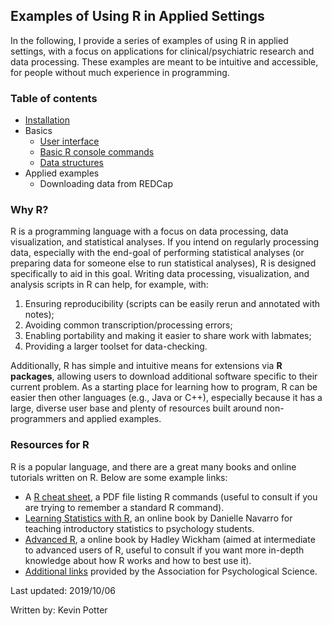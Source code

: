 ## Examples of Using R in Applied Settings

In the following, I provide a series of examples of using R in applied settings, with a focus on applications for clinical/psychiatric  research and data processing. These examples are meant to be intuitive and accessible, for people without much experience in programming.

### Table of contents

  
* [Installation](docs/P001_R_installation.md)
* Basics
  * [User interface](docs/P002_RStudio_GUI.md)
  * [Basic R console commands](docs/P003_R_console_commands.md)
  * [Data structures](docs/P004_Data_structures.md)
* Applied examples
  * Downloading data from REDCap

### Why R?

R is a programming language with a focus on data processing, data visualization, and statistical analyses. If you intend on regularly processing data, especially with the end-goal of performing statistical analyses (or preparing data for someone else to run statistical analyses), R is designed specifically to aid in this goal. Writing data processing, visualization, and analysis scripts in R can help, for example, with:
1. Ensuring reproducibility (scripts can be easily rerun and annotated with notes);
2. Avoiding common transcription/processing errors;
3. Enabling portability and making it easier to share work with labmates;
4. Providing a larger toolset for data-checking.

Additionally, R has simple and intuitive means for extensions via **R packages**, allowing users to download additional software specific to their current problem. As a starting place for learning how to program, R can be easier then other languages (e.g., Java or C++), especially because it has a large, diverse user base and plenty of resources built around non-programmers and applied examples.

### Resources for R

R is a popular language, and there are a great many books and online tutorials written on R. Below are some example links:
* A [R cheat sheet](https://cran.r-project.org/doc/contrib/Short-refcard.pdf), a PDF file listing R commands (useful to consult if you are trying to remember a standard R command).
* [Learning Statistics with R](https://learningstatisticswithr.com/), an online book by Danielle Navarro for teaching introductory statistics to psychology students.
* [Advanced R](http://adv-r.had.co.nz/Introduction.html), a online book by Hadley Wickham (aimed at intermediate to advanced users of R, useful to consult if you want more in-depth knowledge about how R works and how to best use it).
* [Additional links](https://www.psychologicalscience.org/observer/learning-to-work-with-r) provided by the Association for Psychological Science.



Last updated: 2019/10/06

Written by: Kevin Potter
